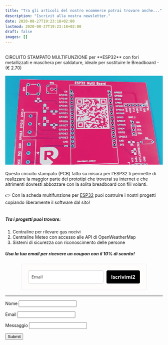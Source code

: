 ```yaml
---
title: "Tra gli articoli del nostro ecommerce potrai trovare anche..."
description: "Iscrivit alla nostra newsletter."
date: 2020-08-27T19:23:18+02:00
lastmod: 2020-08-27T19:23:18+02:00
draft: false
images: []
---
```



</br>
 CIRCUITO STAMPATO MULTIFUNZIONE per **ESP32** con fori metallizzati e maschera per saldature, ideale per sostituire le Breadboard - (€ 2.70)

</br>
</br>

<img class="x figure-img img-fluid lazyload blur-up" width="800" alt="" src="./images/101.png">
</br>
</br>
Questo circuito stampato (PCB) fatto su misura per l’ESP32 ti permette di realizzare la maggior parte dei prototipi che troverai su internet e che altrimenti dovresti abbozzare con la solita breadboard con fili volanti.

</br>
</br>
<div class="alert alert-doks d-flexflex-shrink-1" role="alert"> 👉 
Con la scheda multifunzione per <a href="https://www.robotdazero.it/tags/esp32/" target="_blank" rel="noopener">ESP32</a> puoi costruire i nostri progetti copiando liberamente il software dal sito!
</div>
</br>

##### Tra i progetti puoi trovare:
1. Centraline per rilevare gas nocivi
2. Centraline Meteo con accesso alle API di OpenWeatherMap 
3. Sistemi di sicurezza con riconoscimento delle persone

##### Usa la tua email per ricevere un coupon con il 10% di sconto!

<!--
<script async type="text/javascript" src="https://static.klaviyo.com/onsite/js/klaviyo.js?company_id=V9Atnx"></script>

<div class="klaviyo-form-V22mRF"></div>
-->




<!-- MailerLite Universal -->
<script>
(function(m,a,i,l,e,r){ m['MailerLiteObject']=e;function f(){
var c={ a:arguments,q:[]};var r=this.push(c);return "number"!=typeof r?r:f.bind(c.q);}
f.q=f.q||[];m[e]=m[e]||f.bind(f.q);m[e].q=m[e].q||f.q;r=a.createElement(i);
var _=a.getElementsByTagName(i)[0];r.async=1;r.src=l+'?v'+(~~(new Date().getTime()/1000000));
_.parentNode.insertBefore(r,_);})(window, document, 'script', 'https://static.mailerlite.com/js/universal.js', 'ml');

var ml_account = ml('accounts', '1484882', 'a7z6a5u3g6', 'load');
</script>
<!-- End MailerLite Universal -->

<div class="ml-form-embed"
  data-account="1484882:a7z6a5u3g6"
  data-form="5825676:d5t0t4">
</div>



<style type="text/css">
  @import url(https://assets.mlcdn.com/fonts.css?version=1688541);
</style>
<style type="text/css">
  .ml-form-embedSubmitLoad{display:inline-block;width:20px;height:20px}.g-recaptcha{transform:scale(1);-webkit-transform:scale(1);transform-origin:0 0;-webkit-transform-origin:0 0}.sr-only{position:absolute;width:1px;height:1px;padding:0;margin:-1px;overflow:hidden;clip:rect(0,0,0,0);border:0}.ml-form-embedSubmitLoad:after{content:" ";display:block;width:11px;height:11px;margin:1px;border-radius:50%;border:4px solid #fff;border-color:#fff #fff #fff transparent;animation:ml-form-embedSubmitLoad 1.2s linear infinite}@keyframes ml-form-embedSubmitLoad{0%{transform:rotate(0)}100%{transform:rotate(360deg)}}#mlb2-5948374.ml-form-embedContainer{box-sizing:border-box;display:table;margin:0 auto;position:static;width:100%!important}#mlb2-5948374.ml-form-embedContainer button,#mlb2-5948374.ml-form-embedContainer h4,#mlb2-5948374.ml-form-embedContainer p,#mlb2-5948374.ml-form-embedContainer span{text-transform:none!important;letter-spacing:normal!important}#mlb2-5948374.ml-form-embedContainer .ml-form-embedWrapper{background-color:#fffcfc;border-width:1px;border-color:#e6e6e6;border-radius:4px;border-style:solid;box-sizing:border-box;display:inline-block!important;margin:0;padding:0;position:relative}#mlb2-5948374.ml-form-embedContainer .ml-form-embedWrapper.embedDefault,#mlb2-5948374.ml-form-embedContainer .ml-form-embedWrapper.embedPopup{width:400px}#mlb2-5948374.ml-form-embedContainer .ml-form-embedWrapper.embedForm{max-width:400px;width:100%}#mlb2-5948374.ml-form-embedContainer .ml-form-align-left{text-align:left}#mlb2-5948374.ml-form-embedContainer .ml-form-align-center{text-align:center}#mlb2-5948374.ml-form-embedContainer .ml-form-align-default{display:table-cell!important;vertical-align:middle!important;text-align:center!important}#mlb2-5948374.ml-form-embedContainer .ml-form-align-right{text-align:right}#mlb2-5948374.ml-form-embedContainer .ml-form-embedWrapper .ml-form-embedHeader img{border-top-left-radius:4px;border-top-right-radius:4px;height:auto;margin:0 auto!important;max-width:100%;width:undefinedpx}#mlb2-5948374.ml-form-embedContainer .ml-form-embedWrapper .ml-form-embedBody,#mlb2-5948374.ml-form-embedContainer .ml-form-embedWrapper .ml-form-successBody{padding:20px 20px 0 20px}#mlb2-5948374.ml-form-embedContainer .ml-form-embedWrapper .ml-form-embedBody.ml-form-embedBodyHorizontal{padding-bottom:0}#mlb2-5948374.ml-form-embedContainer .ml-form-embedWrapper .ml-form-embedBody .ml-form-embedContent,#mlb2-5948374.ml-form-embedContainer .ml-form-embedWrapper .ml-form-successBody .ml-form-successContent{text-align:left;margin:0 0 20px 0}#mlb2-5948374.ml-form-embedContainer .ml-form-embedWrapper .ml-form-embedBody .ml-form-embedContent h4,#mlb2-5948374.ml-form-embedContainer .ml-form-embedWrapper .ml-form-successBody .ml-form-successContent h4{color:#000;font-family:'Open Sans',Arial,Helvetica,sans-serif;font-size:30px;font-weight:400;margin:0 0 10px 0;text-align:left;word-break:break-word}#mlb2-5948374.ml-form-embedContainer .ml-form-embedWrapper .ml-form-embedBody .ml-form-embedContent p,#mlb2-5948374.ml-form-embedContainer .ml-form-embedWrapper .ml-form-successBody .ml-form-successContent p{color:#000;font-family:Verdana,Geneva,sans-serif;font-size:20px;font-weight:400;line-height:26px;margin:0 0 10px 0;text-align:center}#mlb2-5948374.ml-form-embedContainer .ml-form-embedWrapper .ml-form-embedBody .ml-form-embedContent ol,#mlb2-5948374.ml-form-embedContainer .ml-form-embedWrapper .ml-form-embedBody .ml-form-embedContent ul,#mlb2-5948374.ml-form-embedContainer .ml-form-embedWrapper .ml-form-successBody .ml-form-successContent ol,#mlb2-5948374.ml-form-embedContainer .ml-form-embedWrapper .ml-form-successBody .ml-form-successContent ul{color:#000;font-family:Verdana,Geneva,sans-serif;font-size:20px}#mlb2-5948374.ml-form-embedContainer .ml-form-embedWrapper .ml-form-embedBody .ml-form-embedContent ol ol,#mlb2-5948374.ml-form-embedContainer .ml-form-embedWrapper .ml-form-successBody .ml-form-successContent ol ol{list-style-type:lower-alpha}#mlb2-5948374.ml-form-embedContainer .ml-form-embedWrapper .ml-form-embedBody .ml-form-embedContent ol ol ol,#mlb2-5948374.ml-form-embedContainer .ml-form-embedWrapper .ml-form-successBody .ml-form-successContent ol ol ol{list-style-type:lower-roman}#mlb2-5948374.ml-form-embedContainer .ml-form-embedWrapper .ml-form-embedBody .ml-form-embedContent p a,#mlb2-5948374.ml-form-embedContainer .ml-form-embedWrapper .ml-form-successBody .ml-form-successContent p a{color:#000;text-decoration:underline}#mlb2-5948374.ml-form-embedContainer .ml-form-embedWrapper .ml-block-form .ml-field-group{text-align:left!important}#mlb2-5948374.ml-form-embedContainer .ml-form-embedWrapper .ml-block-form .ml-field-group label{margin-bottom:5px;color:#333;font-size:14px;font-family:'Open Sans',Arial,Helvetica,sans-serif;font-weight:700;font-style:normal;text-decoration:none;display:inline-block;line-height:20px}#mlb2-5948374.ml-form-embedContainer .ml-form-embedWrapper .ml-form-embedBody .ml-form-embedContent p:last-child,#mlb2-5948374.ml-form-embedContainer .ml-form-embedWrapper .ml-form-successBody .ml-form-successContent p:last-child{margin:0}#mlb2-5948374.ml-form-embedContainer .ml-form-embedWrapper .ml-form-embedBody form{margin:0;width:100%}#mlb2-5948374.ml-form-embedContainer .ml-form-embedWrapper .ml-form-embedBody .ml-form-checkboxRow,#mlb2-5948374.ml-form-embedContainer .ml-form-embedWrapper .ml-form-embedBody .ml-form-formContent{margin:0 0 20px 0;width:100%}#mlb2-5948374.ml-form-embedContainer .ml-form-embedWrapper .ml-form-embedBody .ml-form-checkboxRow{float:left}#mlb2-5948374.ml-form-embedContainer .ml-form-embedWrapper .ml-form-embedBody .ml-form-formContent.horozintalForm{margin:0;padding:0 0 20px 0;width:100%;height:auto;float:left}#mlb2-5948374.ml-form-embedContainer .ml-form-embedWrapper .ml-form-embedBody .ml-form-fieldRow{margin:0 0 10px 0;width:100%}#mlb2-5948374.ml-form-embedContainer .ml-form-embedWrapper .ml-form-embedBody .ml-form-fieldRow.ml-last-item{margin:0}#mlb2-5948374.ml-form-embedContainer .ml-form-embedWrapper .ml-form-embedBody .ml-form-fieldRow.ml-formfieldHorizintal{margin:0}#mlb2-5948374.ml-form-embedContainer .ml-form-embedWrapper .ml-form-embedBody .ml-form-fieldRow input{background-color:#fff!important;color:#333!important;border-color:#ccc;border-radius:4px!important;border-style:solid!important;border-width:1px!important;font-family:'Open Sans',Arial,Helvetica,sans-serif;font-size:14px!important;height:auto;line-height:21px!important;margin-bottom:0;margin-top:0;margin-left:0;margin-right:0;padding:10px 10px!important;width:100%!important;box-sizing:border-box!important;max-width:100%!important}#mlb2-5948374.ml-form-embedContainer .ml-form-embedWrapper .ml-form-embedBody .ml-form-fieldRow input::-webkit-input-placeholder,#mlb2-5948374.ml-form-embedContainer .ml-form-embedWrapper .ml-form-embedBody .ml-form-horizontalRow input::-webkit-input-placeholder{color:#333}#mlb2-5948374.ml-form-embedContainer .ml-form-embedWrapper .ml-form-embedBody .ml-form-fieldRow input::-moz-placeholder,#mlb2-5948374.ml-form-embedContainer .ml-form-embedWrapper .ml-form-embedBody .ml-form-horizontalRow input::-moz-placeholder{color:#333}#mlb2-5948374.ml-form-embedContainer .ml-form-embedWrapper .ml-form-embedBody .ml-form-fieldRow input:-ms-input-placeholder,#mlb2-5948374.ml-form-embedContainer .ml-form-embedWrapper .ml-form-embedBody .ml-form-horizontalRow input:-ms-input-placeholder{color:#333}#mlb2-5948374.ml-form-embedContainer .ml-form-embedWrapper .ml-form-embedBody .ml-form-fieldRow input:-moz-placeholder,#mlb2-5948374.ml-form-embedContainer .ml-form-embedWrapper .ml-form-embedBody .ml-form-horizontalRow input:-moz-placeholder{color:#333}#mlb2-5948374.ml-form-embedContainer .ml-form-embedWrapper .ml-form-embedBody .ml-form-fieldRow textarea,#mlb2-5948374.ml-form-embedContainer .ml-form-embedWrapper .ml-form-embedBody .ml-form-horizontalRow textarea{background-color:#fff!important;color:#333!important;border-color:#ccc;border-radius:4px!important;border-style:solid!important;border-width:1px!important;font-family:'Open Sans',Arial,Helvetica,sans-serif;font-size:14px!important;height:auto;line-height:21px!important;margin-bottom:0;margin-top:0;padding:10px 10px!important;width:100%!important;box-sizing:border-box!important;max-width:100%!important}#mlb2-5948374.ml-form-embedContainer .ml-form-embedWrapper .ml-form-embedBody .ml-form-checkboxRow .label-description::before,#mlb2-5948374.ml-form-embedContainer .ml-form-embedWrapper .ml-form-embedBody .ml-form-embedPermissions .ml-form-embedPermissionsOptionsCheckbox .label-description::before,#mlb2-5948374.ml-form-embedContainer .ml-form-embedWrapper .ml-form-embedBody .ml-form-fieldRow .custom-checkbox .custom-control-label::before,#mlb2-5948374.ml-form-embedContainer .ml-form-embedWrapper .ml-form-embedBody .ml-form-fieldRow .custom-radio .custom-control-label::before,#mlb2-5948374.ml-form-embedContainer .ml-form-embedWrapper .ml-form-embedBody .ml-form-horizontalRow .custom-checkbox .custom-control-label::before,#mlb2-5948374.ml-form-embedContainer .ml-form-embedWrapper .ml-form-embedBody .ml-form-horizontalRow .custom-radio .custom-control-label::before,#mlb2-5948374.ml-form-embedContainer .ml-form-embedWrapper .ml-form-embedBody .ml-form-interestGroupsRow .ml-form-interestGroupsRowCheckbox .label-description::before{border-color:#ccc!important;background-color:#fff!important}#mlb2-5948374.ml-form-embedContainer .ml-form-embedWrapper .ml-form-embedBody .ml-form-fieldRow input.custom-control-input[type=checkbox]{box-sizing:border-box;padding:0;position:absolute;z-index:-1;opacity:0;margin-top:5px;margin-left:-1.5rem;overflow:visible}#mlb2-5948374.ml-form-embedContainer .ml-form-embedWrapper .ml-form-embedBody .ml-form-checkboxRow .label-description::before,#mlb2-5948374.ml-form-embedContainer .ml-form-embedWrapper .ml-form-embedBody .ml-form-embedPermissions .ml-form-embedPermissionsOptionsCheckbox .label-description::before,#mlb2-5948374.ml-form-embedContainer .ml-form-embedWrapper .ml-form-embedBody .ml-form-fieldRow .custom-checkbox .custom-control-label::before,#mlb2-5948374.ml-form-embedContainer .ml-form-embedWrapper .ml-form-embedBody .ml-form-horizontalRow .custom-checkbox .custom-control-label::before,#mlb2-5948374.ml-form-embedContainer .ml-form-embedWrapper .ml-form-embedBody .ml-form-interestGroupsRow .ml-form-interestGroupsRowCheckbox .label-description::before{border-radius:4px!important}#mlb2-5948374.ml-form-embedContainer .ml-form-embedWrapper .ml-form-embedBody .ml-form-checkboxRow input[type=checkbox]:checked~.label-description::after,#mlb2-5948374.ml-form-embedContainer .ml-form-embedWrapper .ml-form-embedBody .ml-form-embedPermissions .ml-form-embedPermissionsOptionsCheckbox input[type=checkbox]:checked~.label-description::after,#mlb2-5948374.ml-form-embedContainer .ml-form-embedWrapper .ml-form-embedBody .ml-form-fieldRow .custom-checkbox .custom-control-input:checked~.custom-control-label::after,#mlb2-5948374.ml-form-embedContainer .ml-form-embedWrapper .ml-form-embedBody .ml-form-horizontalRow .custom-checkbox .custom-control-input:checked~.custom-control-label::after,#mlb2-5948374.ml-form-embedContainer .ml-form-embedWrapper .ml-form-embedBody .ml-form-interestGroupsRow .ml-form-interestGroupsRowCheckbox input[type=checkbox]:checked~.label-description::after{background-image:url("data:image/svg+xml,%3csvg xmlns='http://www.w3.org/2000/svg' viewBox='0 0 8 8'%3e%3cpath fill='%23fff' d='M6.564.75l-3.59 3.612-1.538-1.55L0 4.26 2.974 7.25 8 2.193z'/%3e%3c/svg%3e")}#mlb2-5948374.ml-form-embedContainer .ml-form-embedWrapper .ml-form-embedBody .ml-form-fieldRow .custom-radio .custom-control-input:checked~.custom-control-label::after{background-image:url("data:image/svg+xml,%3csvg xmlns='http://www.w3.org/2000/svg' viewBox='-4 -4 8 8'%3e%3ccircle r='3' fill='%23fff'/%3e%3c/svg%3e")}#mlb2-5948374.ml-form-embedContainer .ml-form-embedWrapper .ml-form-embedBody .ml-form-checkboxRow input[type=checkbox]:checked~.label-description::before,#mlb2-5948374.ml-form-embedContainer .ml-form-embedWrapper .ml-form-embedBody .ml-form-embedPermissions .ml-form-embedPermissionsOptionsCheckbox input[type=checkbox]:checked~.label-description::before,#mlb2-5948374.ml-form-embedContainer .ml-form-embedWrapper .ml-form-embedBody .ml-form-fieldRow .custom-checkbox .custom-control-input:checked~.custom-control-label::before,#mlb2-5948374.ml-form-embedContainer .ml-form-embedWrapper .ml-form-embedBody .ml-form-fieldRow .custom-radio .custom-control-input:checked~.custom-control-label::before,#mlb2-5948374.ml-form-embedContainer .ml-form-embedWrapper .ml-form-embedBody .ml-form-horizontalRow .custom-checkbox .custom-control-input:checked~.custom-control-label::before,#mlb2-5948374.ml-form-embedContainer .ml-form-embedWrapper .ml-form-embedBody .ml-form-horizontalRow .custom-radio .custom-control-input:checked~.custom-control-label::before,#mlb2-5948374.ml-form-embedContainer .ml-form-embedWrapper .ml-form-embedBody .ml-form-interestGroupsRow .ml-form-interestGroupsRowCheckbox input[type=checkbox]:checked~.label-description::before{border-color:#000!important;background-color:#000!important}#mlb2-5948374.ml-form-embedContainer .ml-form-embedWrapper .ml-form-embedBody .ml-form-fieldRow .custom-checkbox .custom-control-label::after,#mlb2-5948374.ml-form-embedContainer .ml-form-embedWrapper .ml-form-embedBody .ml-form-fieldRow .custom-checkbox .custom-control-label::before,#mlb2-5948374.ml-form-embedContainer .ml-form-embedWrapper .ml-form-embedBody .ml-form-fieldRow .custom-radio .custom-control-label::after,#mlb2-5948374.ml-form-embedContainer .ml-form-embedWrapper .ml-form-embedBody .ml-form-fieldRow .custom-radio .custom-control-label::before,#mlb2-5948374.ml-form-embedContainer .ml-form-embedWrapper .ml-form-embedBody .ml-form-horizontalRow .custom-checkbox .custom-control-label::after,#mlb2-5948374.ml-form-embedContainer .ml-form-embedWrapper .ml-form-embedBody .ml-form-horizontalRow .custom-checkbox .custom-control-label::before,#mlb2-5948374.ml-form-embedContainer .ml-form-embedWrapper .ml-form-embedBody .ml-form-horizontalRow .custom-radio .custom-control-label::after,#mlb2-5948374.ml-form-embedContainer .ml-form-embedWrapper .ml-form-embedBody .ml-form-horizontalRow .custom-radio .custom-control-label::before{top:2px;box-sizing:border-box}#mlb2-5948374.ml-form-embedContainer .ml-form-embedWrapper .ml-form-embedBody .ml-form-checkboxRow .label-description::after,#mlb2-5948374.ml-form-embedContainer .ml-form-embedWrapper .ml-form-embedBody .ml-form-checkboxRow .label-description::before,#mlb2-5948374.ml-form-embedContainer .ml-form-embedWrapper .ml-form-embedBody .ml-form-embedPermissions .ml-form-embedPermissionsOptionsCheckbox .label-description::after,#mlb2-5948374.ml-form-embedContainer .ml-form-embedWrapper .ml-form-embedBody .ml-form-embedPermissions .ml-form-embedPermissionsOptionsCheckbox .label-description::before{top:0!important;box-sizing:border-box!important}#mlb2-5948374.ml-form-embedContainer .ml-form-embedWrapper .ml-form-embedBody .ml-form-checkboxRow .label-description::after,#mlb2-5948374.ml-form-embedContainer .ml-form-embedWrapper .ml-form-embedBody .ml-form-checkboxRow .label-description::before{top:0!important;box-sizing:border-box!important}#mlb2-5948374.ml-form-embedContainer .ml-form-embedWrapper .ml-form-embedBody .ml-form-interestGroupsRow .ml-form-interestGroupsRowCheckbox .label-description::after{top:0!important;box-sizing:border-box!important;position:absolute;left:-1.5rem;display:block;width:1rem;height:1rem;content:""}#mlb2-5948374.ml-form-embedContainer .ml-form-embedWrapper .ml-form-embedBody .ml-form-interestGroupsRow .ml-form-interestGroupsRowCheckbox .label-description::before{top:0!important;box-sizing:border-box!important}#mlb2-5948374.ml-form-embedContainer .ml-form-embedWrapper .ml-form-embedBody .custom-control-label::before{position:absolute;top:4px;left:-1.5rem;display:block;width:16px;height:16px;pointer-events:none;content:"";background-color:#fff;border:#adb5bd solid 1px;border-radius:50%}#mlb2-5948374.ml-form-embedContainer .ml-form-embedWrapper .ml-form-embedBody .custom-control-label::after{position:absolute;top:2px!important;left:-1.5rem;display:block;width:1rem;height:1rem;content:""}#mlb2-5948374.ml-form-embedContainer .ml-form-embedWrapper .ml-form-embedBody .ml-form-checkboxRow .label-description::before,#mlb2-5948374.ml-form-embedContainer .ml-form-embedWrapper .ml-form-embedBody .ml-form-embedPermissions .ml-form-embedPermissionsOptionsCheckbox .label-description::before,#mlb2-5948374.ml-form-embedContainer .ml-form-embedWrapper .ml-form-embedBody .ml-form-interestGroupsRow .ml-form-interestGroupsRowCheckbox .label-description::before{position:absolute;top:4px;left:-1.5rem;display:block;width:16px;height:16px;pointer-events:none;content:"";background-color:#fff;border:#adb5bd solid 1px;border-radius:50%}#mlb2-5948374.ml-form-embedContainer .ml-form-embedWrapper .ml-form-embedBody .ml-form-embedPermissions .ml-form-embedPermissionsOptionsCheckbox .label-description::after{position:absolute;top:0!important;left:-1.5rem;display:block;width:1rem;height:1rem;content:""}#mlb2-5948374.ml-form-embedContainer .ml-form-embedWrapper .ml-form-embedBody .ml-form-checkboxRow .label-description::after{position:absolute;top:0!important;left:-1.5rem;display:block;width:1rem;height:1rem;content:""}#mlb2-5948374.ml-form-embedContainer .ml-form-embedWrapper .ml-form-embedBody .custom-radio .custom-control-label::after{background:no-repeat 50%/50% 50%}#mlb2-5948374.ml-form-embedContainer .ml-form-embedWrapper .ml-form-embedBody .custom-checkbox .custom-control-label::after,#mlb2-5948374.ml-form-embedContainer .ml-form-embedWrapper .ml-form-embedBody .ml-form-checkboxRow .label-description::after,#mlb2-5948374.ml-form-embedContainer .ml-form-embedWrapper .ml-form-embedBody .ml-form-embedPermissions .ml-form-embedPermissionsOptionsCheckbox .label-description::after,#mlb2-5948374.ml-form-embedContainer .ml-form-embedWrapper .ml-form-embedBody .ml-form-interestGroupsRow .ml-form-interestGroupsRowCheckbox .label-description::after{background:no-repeat 50%/50% 50%}#mlb2-5948374.ml-form-embedContainer .ml-form-embedWrapper .ml-form-embedBody .ml-form-fieldRow .custom-control,#mlb2-5948374.ml-form-embedContainer .ml-form-embedWrapper .ml-form-embedBody .ml-form-horizontalRow .custom-control{position:relative;display:block;min-height:1.5rem;padding-left:1.5rem}#mlb2-5948374.ml-form-embedContainer .ml-form-embedWrapper .ml-form-embedBody .ml-form-fieldRow .custom-checkbox .custom-control-input,#mlb2-5948374.ml-form-embedContainer .ml-form-embedWrapper .ml-form-embedBody .ml-form-fieldRow .custom-radio .custom-control-input,#mlb2-5948374.ml-form-embedContainer .ml-form-embedWrapper .ml-form-embedBody .ml-form-horizontalRow .custom-checkbox .custom-control-input,#mlb2-5948374.ml-form-embedContainer .ml-form-embedWrapper .ml-form-embedBody .ml-form-horizontalRow .custom-radio .custom-control-input{position:absolute;z-index:-1;opacity:0;box-sizing:border-box;padding:0}#mlb2-5948374.ml-form-embedContainer .ml-form-embedWrapper .ml-form-embedBody .ml-form-fieldRow .custom-checkbox .custom-control-label,#mlb2-5948374.ml-form-embedContainer .ml-form-embedWrapper .ml-form-embedBody .ml-form-fieldRow .custom-radio .custom-control-label,#mlb2-5948374.ml-form-embedContainer .ml-form-embedWrapper .ml-form-embedBody .ml-form-horizontalRow .custom-checkbox .custom-control-label,#mlb2-5948374.ml-form-embedContainer .ml-form-embedWrapper .ml-form-embedBody .ml-form-horizontalRow .custom-radio .custom-control-label{color:#000;font-size:12px!important;font-family:'Open Sans',Arial,Helvetica,sans-serif;line-height:22px;margin-bottom:0;position:relative;vertical-align:top;font-style:normal;font-weight:700}#mlb2-5948374.ml-form-embedContainer .ml-form-embedWrapper .ml-form-embedBody .ml-form-fieldRow .custom-select,#mlb2-5948374.ml-form-embedContainer .ml-form-embedWrapper .ml-form-embedBody .ml-form-horizontalRow .custom-select{background-color:#fff!important;color:#333!important;border-color:#ccc;border-radius:4px!important;border-style:solid!important;border-width:1px!important;font-family:'Open Sans',Arial,Helvetica,sans-serif;font-size:14px!important;line-height:20px!important;margin-bottom:0;margin-top:0;padding:10px 28px 10px 12px!important;width:100%!important;box-sizing:border-box!important;max-width:100%!important;height:auto;display:inline-block;vertical-align:middle;background:url(https://assets.mlcdn.com/ml/images/default/dropdown.svg) no-repeat right .75rem center/8px 10px;-webkit-appearance:none;-moz-appearance:none;appearance:none}#mlb2-5948374.ml-form-embedContainer .ml-form-embedWrapper .ml-form-embedBody .ml-form-horizontalRow{height:auto;width:100%;float:left}.ml-form-formContent.horozintalForm .ml-form-horizontalRow .ml-input-horizontal{width:70%;float:left}.ml-form-formContent.horozintalForm .ml-form-horizontalRow .ml-button-horizontal{width:30%;float:left}.ml-form-formContent.horozintalForm .ml-form-horizontalRow .ml-button-horizontal.labelsOn{padding-top:25px}.ml-form-formContent.horozintalForm .ml-form-horizontalRow .horizontal-fields{box-sizing:border-box;float:left;padding-right:10px}#mlb2-5948374.ml-form-embedContainer .ml-form-embedWrapper .ml-form-embedBody .ml-form-horizontalRow input{background-color:#fff;color:#333;border-color:#ccc;border-radius:4px;border-style:solid;border-width:1px;font-family:'Open Sans',Arial,Helvetica,sans-serif;font-size:14px;line-height:20px;margin-bottom:0;margin-top:0;padding:10px 10px;width:100%;box-sizing:border-box;overflow-y:initial}#mlb2-5948374.ml-form-embedContainer .ml-form-embedWrapper .ml-form-embedBody .ml-form-horizontalRow button{background-color:#000!important;border-color:#000;border-style:solid;border-width:1px;border-radius:4px;box-shadow:none;color:#fff!important;cursor:pointer;font-family:'Open Sans',Arial,Helvetica,sans-serif;font-size:16px!important;font-weight:700;line-height:20px;margin:0!important;padding:10px!important;width:100%;height:auto}#mlb2-5948374.ml-form-embedContainer .ml-form-embedWrapper .ml-form-embedBody .ml-form-horizontalRow button:hover{background-color:#333!important;border-color:#333!important}#mlb2-5948374.ml-form-embedContainer .ml-form-embedWrapper .ml-form-embedBody .ml-form-checkboxRow input[type=checkbox]{box-sizing:border-box;padding:0;position:absolute;z-index:-1;opacity:0;margin-top:5px;margin-left:-1.5rem;overflow:visible}#mlb2-5948374.ml-form-embedContainer .ml-form-embedWrapper .ml-form-embedBody .ml-form-checkboxRow .label-description{color:#000;display:block;font-family:'Open Sans',Arial,Helvetica,sans-serif;font-size:12px;text-align:left;margin-bottom:0;position:relative;vertical-align:top}#mlb2-5948374.ml-form-embedContainer .ml-form-embedWrapper .ml-form-embedBody .ml-form-checkboxRow label{font-weight:400;margin:0;padding:0;position:relative;display:block;min-height:24px;padding-left:24px}#mlb2-5948374.ml-form-embedContainer .ml-form-embedWrapper .ml-form-embedBody .ml-form-checkboxRow label a{color:#000;text-decoration:underline}#mlb2-5948374.ml-form-embedContainer .ml-form-embedWrapper .ml-form-embedBody .ml-form-checkboxRow label p{color:#000!important;font-family:'Open Sans',Arial,Helvetica,sans-serif!important;font-size:12px!important;font-weight:400!important;line-height:18px!important;padding:0!important;margin:0 5px 0 0!important}#mlb2-5948374.ml-form-embedContainer .ml-form-embedWrapper .ml-form-embedBody .ml-form-checkboxRow label p:last-child{margin:0}#mlb2-5948374.ml-form-embedContainer .ml-form-embedWrapper .ml-form-embedBody .ml-form-embedSubmit{margin:0 0 20px 0;float:left;width:100%}#mlb2-5948374.ml-form-embedContainer .ml-form-embedWrapper .ml-form-embedBody .ml-form-embedSubmit button{background-color:#000!important;border:none!important;border-radius:4px!important;box-shadow:none!important;color:#fff!important;cursor:pointer;font-family:'Open Sans',Arial,Helvetica,sans-serif!important;font-size:16px!important;font-weight:700!important;line-height:21px!important;height:auto;padding:10px!important;width:100%!important;box-sizing:border-box!important}#mlb2-5948374.ml-form-embedContainer .ml-form-embedWrapper .ml-form-embedBody .ml-form-embedSubmit button.loading{display:none}#mlb2-5948374.ml-form-embedContainer .ml-form-embedWrapper .ml-form-embedBody .ml-form-embedSubmit button:hover{background-color:#333!important}.ml-subscribe-close{width:30px;height:30px;background:url(https://assets.mlcdn.com/ml/images/default/modal_close.png) no-repeat;background-size:30px;cursor:pointer;margin-top:-10px;margin-right:-10px;position:absolute;top:0;right:0}.ml-error input,.ml-error select,.ml-error textarea{border-color:red!important}.ml-error .custom-checkbox-radio-list{border:1px solid red!important;border-radius:4px;padding:10px}.ml-error .label-description,.ml-error .label-description p,.ml-error .label-description p a,.ml-error label:first-child{color:red!important}#mlb2-5948374.ml-form-embedContainer .ml-form-embedWrapper .ml-form-embedBody .ml-form-checkboxRow.ml-error .label-description p,#mlb2-5948374.ml-form-embedContainer .ml-form-embedWrapper .ml-form-embedBody .ml-form-checkboxRow.ml-error .label-description p:first-letter{color:red!important}@media only screen and (max-width:400px){.ml-form-embedWrapper.embedDefault,.ml-form-embedWrapper.embedPopup{width:100%!important}.ml-form-formContent.horozintalForm{float:left!important}.ml-form-formContent.horozintalForm .ml-form-horizontalRow{height:auto!important;width:100%!important;float:left!important}.ml-form-formContent.horozintalForm .ml-form-horizontalRow .ml-input-horizontal{width:100%!important}.ml-form-formContent.horozintalForm .ml-form-horizontalRow .ml-input-horizontal>div{padding-right:0!important;padding-bottom:10px}.ml-form-formContent.horozintalForm .ml-button-horizontal{width:100%!important}.ml-form-formContent.horozintalForm .ml-button-horizontal.labelsOn{padding-top:0!important}}
</style>
<style type="text/css">
  .ml-mobileButton-horizontal{display:none}#mlb2-5948374 .ml-mobileButton-horizontal button{background-color:#000!important;border-color:#000!important;border-style:solid!important;border-width:1px!important;border-radius:4px!important;box-shadow:none!important;color:#fff!important;cursor:pointer;font-family:'Open Sans',Arial,Helvetica,sans-serif!important;font-size:14px!important;font-weight:700!important;line-height:20px!important;padding:10px!important;width:100%!important}@media only screen and (max-width:400px){#mlb2-5948374.ml-form-embedContainer .ml-form-embedWrapper .ml-form-embedBody .ml-form-formContent.horozintalForm{padding:0 0 10px 0!important}.ml-hide-horizontal{display:none!important}.ml-form-formContent.horozintalForm .ml-button-horizontal{display:none!important}.ml-mobileButton-horizontal{display:inline-block!important;margin-bottom:20px;width:100%}.ml-form-formContent.horozintalForm .ml-form-horizontalRow .ml-input-horizontal>div{padding-bottom:0!important}}
</style>
<style type="text/css">
  @media only screen and (max-width:400px){.ml-form-formContent.horozintalForm .ml-form-horizontalRow .horizontal-fields{margin-bottom:10px!important;width:100%!important}}
</style>
<div id="mlb2-5948374" class="ml-form-embedContainer ml-subscribe-form ml-subscribe-form-5948374">
  <div class="ml-form-align-center">
    <div class="ml-form-embedWrapper embedForm">
      <div class="ml-form-embedBody ml-form-embedBodyHorizontal row-form">
        <div class="ml-form-embedContent" style="margin-bottom:0"></div>
        <form class="ml-block-form" action="https://static.mailerlite.com/webforms/submit/t6q0s0" data-code="t6q0s0" method="post" target="_blank">
          <div class="ml-form-formContent horozintalForm">
            <div class="ml-form-horizontalRow">
              <div class="ml-input-horizontal">
                <div style="width:100%" class="horizontal-fields">
                  <div class="ml-field-group ml-field-email ml-validate-email ml-validate-required">
                    <input type="email" class="form-control" data-inputmask="" name="fields[email]" placeholder="Email" autocomplete="email">
                  </div>
                </div>
              </div>
              <div class="ml-button-horizontal primary">
                <button type="submit" class="primary">Iscrivimi2</button>
                <button disabled="disabled" style="display:none" type="button" class="loading"> <div class="ml-form-embedSubmitLoad"></div> <span class="sr-only">Loading...</span> </button>
              </div>
            </div>
          </div>
          <input type="hidden" name="ml-submit" value="1">
          <div class="ml-mobileButton-horizontal">
            <button type="submit" class="primary">Iscrivimi2</button>
            <button disabled="disabled" style="display:none" type="button" class="loading"> <div class="ml-form-embedSubmitLoad"></div> <span class="sr-only">Loading...</span> </button>
          </div>
          <input type="hidden" name="anticsrf" value="true">
        </form>
      </div>
      <div class="ml-form-successBody row-success" style="display:none">
        <div class="ml-form-successContent">
          <h4>Grazie per la iscrizione</h4>
          <p style="text-align:justify"><br></p>
          <p style="text-align:justify">Riceverai a breve una email di conferma.<br></p>
          <p style="text-align:justify"><strong>E nel frattempo puoi già usare questo coupon sul nostro ecommerce per avere il 10% di sconto!</strong></p>
          <p style="text-align:justify"><br></p>
          <p style="text-align:center"><span style="font-size:30px"><span style="font-size:30px"><span style="font-size:30px"><strong><span style="color:#a52834;font-size:30px"><span style="font-size:30px;color:#a52834">MINUS10</span></span></strong></span></span></span></p>
          <p style="text-align:justify"><span style="font-size:18px"></span></p>
          <p style="text-align:justify"><span style="font-size:18px"><br></span></p>
        </div>
      </div>
    </div>
  </div>
</div>
<script>
  function ml_webform_success_5948374(){var r=ml_jQuery||jQuery;r(".ml-subscribe-form-5948374 .row-success").show(),r(".ml-subscribe-form-5948374 .row-form").hide()}
</script>
<img src="https://track.mailerlite.com/webforms/o/5948374/t6q0s0?v1689259942" width="1" height="1" style="max-width:1px;max-height:1px;visibility:hidden;padding:0;margin:0;display:block" alt="." border="0">
<script src="https://static.mailerlite.com/js/w/webforms.min.js?vd4de52e171e8eb9c47c0c20caf367ddf" type="text/javascript"></script>



<hr>

<form method="POST" action="/api/submit" enctype="multipart/form-data">

  <label for="i-fullname">Nome</label>
  <input id="i-fullname" type="text" name="fullname" pattern="[A-Za-z]+" required />

  <label for="i-email">Email</label>
  <input id="i-email" type="email" name="email" required />

  <label for="i-messaggio">Messaggio</label>
  <input id="i-messaggio" type="text" name="messaggio" required />

  <button type="submit">Submit</button>

</form>
